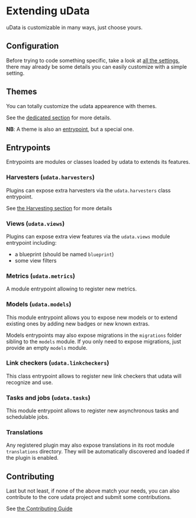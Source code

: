 # Extending uData

uData is customizable in many ways, just choose yours.

## Configuration

Before trying to code something specific, take a look at [all the settings](adapting-settings.md),
there may already be some details you can easily customize with a simple setting.

## Themes

You can totally customize the udata appearence with themes.

See the [dedicated section](creating-theme.md) for more details.

**NB**: A theme is also an [entrypoint](#entrypoints), but a special one.

## Entrypoints

Entrypoints are modules or classes loaded by udata to extends its features.

### Harvesters (`udata.harvesters`)

Plugins can expose extra harvesters via the `udata.harvesters` class entrypoint.

See [the Harvesting section](harvesting.md#custom) for more details

### Views (`udata.views`)

Plugins can expose extra view features via the `udata.views` module entrypoint including:

- a blueprint (should be named `blueprint`)
- some view filters

### Metrics (`udata.metrics`)

A module entrypoint allowing to register new metrics.

### Models (`udata.models`)

This module entrypoint allows you to expose new models or to extend existing ones by adding new badges or new known extras.

Models entrypoints may also expose migrations in the `migrations` folder sibling to the `models` module.
If you only need to expose migrations, just provide an empty `models` module.

### Link checkers (`udata.linkcheckers`)

This class entrypoint allows to register new link checkers that udata will recognize and use.

### Tasks and jobs (`udata.tasks`)

This module entrypoint allows to register new asynchronous tasks and schedulable jobs.

### Translations

Any registered plugin may also expose translations in its root module `translations` directory.
They will be automatically discovered and loaded if the plugin is enabled.

## Contributing

Last but not least, if none of the above match your needs,
you can also contribute to the core udata project and submit some contributions.

See [the Contributing Guide](contributing-guide)
